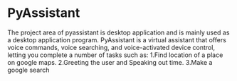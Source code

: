 # PyAssistant
The project area of pyassistant is desktop application and is mainly used
as a desktop application program. PyAssistant is a virtual assistant that offers voice commands, voice
searching, and voice-activated device control, letting you complete a
number of tasks such as:
1.Find location of a place on google maps. 
2.Greeting the user and Speaking out time. 
3.Make a google search
